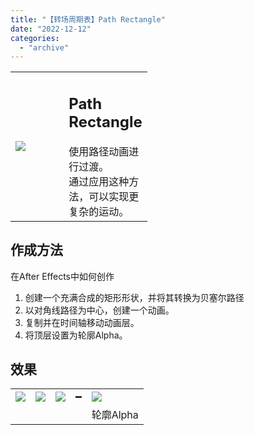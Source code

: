 ```yaml
---
title: "【转场周期表】Path Rectangle"
date: "2022-12-12"
categories: 
  - "archive"
---
```


<table style="width: 43.4167%;"><tbody><tr><td style="width: 51.9101%;"><img src="https://mir.yuelili.com/2022/12/39821a66a73549bb8d52c3ed28447283.gif"></td><td style="width: 64.2374%;"><h2 class="title_title__ceXO0">Path Rectangle</h2>使用路径动画进行过渡。<div></div>通过应用这种方法，可以实现更复杂的运动。</td></tr></tbody></table>

## 作成方法

在After Effects中如何创作

1. 创建一个充满合成的矩形形状，并将其转换为贝塞尔路径
2. 以对角线路径为中心，创建一个动画。
3. 复制并在时间轴移动动画层。
4. 将顶层设置为轮廓Alpha。

## 效果

<table style="border-collapse: collapse;"><tbody><tr><td><img src="https://mir.yuelili.com/2022/12/1b07833d595c991c4c8de19b6aab50cf.gif"></td><td><img src="https://mir.yuelili.com/user/AE/mg/foxcodex/tri.png"></td><td><img src="https://mir.yuelili.com/2022/12/1bd324a02f9f3b9d54196152618063e9.gif"></td><td>━</td><td><img src="https://mir.yuelili.com/2022/12/aa9c08cb015a63c23723b0adeec223a5.gif"></td></tr><tr><td></td><td></td><td></td><td></td><td>轮廓Alpha</td></tr></tbody></table>
